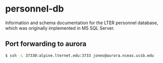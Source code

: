 # personnel-db

Information and schema documentation for the LTER personnel database, which
was originally implemented in MS SQL Server.

## Port forwarding to aurora
```sh
$ ssh -L 37330:alpine.lternet.edu:3733 jones@aurora.nceas.ucsb.edu
```
